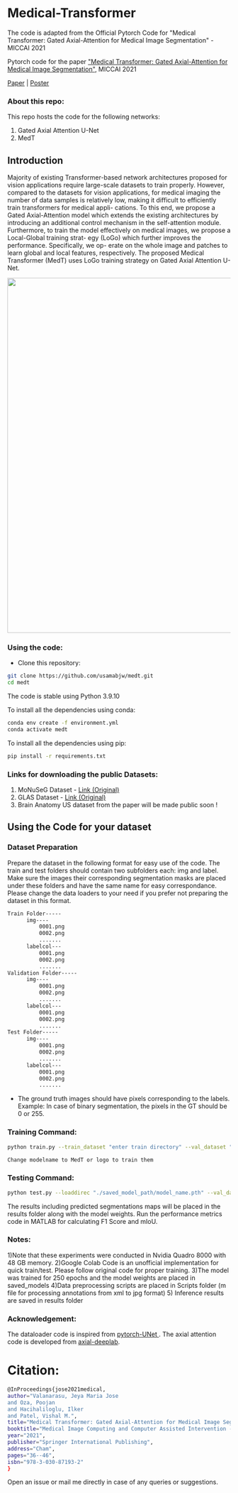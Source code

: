 # Medical-Transformer
The code is adapted from the Official Pytorch Code for "Medical Transformer: Gated Axial-Attention for Medical Image Segmentation" - MICCAI 2021
 <a href="https://arxiv.org/abs/2102.10662"> </a> 

Pytorch code for the paper 
["Medical Transformer: Gated Axial-Attention for
Medical Image Segmentation"](https://arxiv.org/pdf/2102.10662.pdf), MICCAI 2021

[Paper](https://arxiv.org/pdf/2102.10662.pdf) | [Poster](https://drive.google.com/file/d/1gMjc5guT_dYQFT6TEEwdHAFKwG5XkEc9/view?usp=sharing)

### About this repo:

This repo hosts the code for the following networks:

1) Gated Axial Attention U-Net
2) MedT

## Introduction

Majority of existing Transformer-based network architectures proposed for vision applications require large-scale
datasets to train properly. However, compared to the datasets for vision
applications, for medical imaging the number of data samples is relatively
low, making it difficult to efficiently train transformers for medical appli-
cations. To this end, we propose a Gated Axial-Attention model which
extends the existing architectures by introducing an additional control
mechanism in the self-attention module. Furthermore, to train the model
effectively on medical images, we propose a Local-Global training strat-
egy (LoGo) which further improves the performance. Specifically, we op-
erate on the whole image and patches to learn global and local features,
respectively. The proposed Medical Transformer (MedT) uses LoGo training strategy on Gated Axial Attention U-Net.

<p align="center">
  <img src="img/medt1.png" width="800"/>
</p>

### Using the code:

- Clone this repository:
```bash
git clone https://github.com/usamabjw/medt.git
cd medt
```

The code is stable using Python 3.9.10

To install all the dependencies using conda:

```bash
conda env create -f environment.yml
conda activate medt
```

To install all the dependencies using pip:

```bash
pip install -r requirements.txt
```

### Links for downloading the public Datasets:

1) MoNuSeG Dataset - <a href="https://monuseg.grand-challenge.org/Data/"> Link (Original)</a> 
2) GLAS Dataset - <a href="https://warwick.ac.uk/fac/sci/dcs/research/tia/glascontest/"> Link (Original) </a> 
3) Brain Anatomy US dataset from the paper will be made public soon !

## Using the Code for your dataset

### Dataset Preparation

Prepare the dataset in the following format for easy use of the code. The train and test folders should contain two subfolders each: img and label. Make sure the images their corresponding segmentation masks are placed under these folders and have the same name for easy correspondance. Please change the data loaders to your need if you prefer not preparing the dataset in this format.



```bash
Train Folder-----
      img----
          0001.png
          0002.png
          .......
      labelcol---
          0001.png
          0002.png
          .......
Validation Folder-----
      img----
          0001.png
          0002.png
          .......
      labelcol---
          0001.png
          0002.png
          .......
Test Folder-----
      img----
          0001.png
          0002.png
          .......
      labelcol---
          0001.png
          0002.png
          .......

```

- The ground truth images should have pixels corresponding to the labels. Example: In case of binary segmentation, the pixels in the GT should be 0 or 255.

### Training Command:

```bash 
python train.py --train_dataset "enter train directory" --val_dataset "enter validation directory" --direc 'path for results to be saved' --batch_size 4 --epoch 400 --save_freq 10 --modelname "gatedaxialunet" --learning_rate 0.001 --imgsize 128 --gray "no"
```

```bash
Change modelname to MedT or logo to train them
```

### Testing Command:

```bash 
python test.py --loaddirec "./saved_model_path/model_name.pth" --val_dataset "test dataset directory" --direc 'path for results to be saved' --batch_size 1 --modelname "gatedaxialunet" --imgsize 128 --gray "no"
```

The results including predicted segmentations maps will be placed in the results folder along with the model weights. Run the performance metrics code in MATLAB for calculating F1 Score and mIoU. 

### Notes:

1)Note that these experiments were conducted in Nvidia Quadro 8000 with 48 GB memory. 
2)Google Colab Code is an unofficial implementation for quick train/test. Please follow original code for proper training.
3)The model was trained for 250 epochs and the model weights are placed in saved_models
4)Data preprocessing scripts are placed in Scripts folder (m file for processing annotations from xml to jpg format)
5) Inference results are saved in results folder

### Acknowledgement:

The dataloader code is inspired from <a href="https://github.com/cosmic-cortex/pytorch-UNet"> pytorch-UNet </a>. The axial attention code is developed from <a href="https://github.com/csrhddlam/axial-deeplab">axial-deeplab</a>. 

# Citation:

```bash
@InProceedings{jose2021medical,
author="Valanarasu, Jeya Maria Jose
and Oza, Poojan
and Hacihaliloglu, Ilker
and Patel, Vishal M.",
title="Medical Transformer: Gated Axial-Attention for Medical Image Segmentation",
booktitle="Medical Image Computing and Computer Assisted Intervention -- MICCAI 2021",
year="2021",
publisher="Springer International Publishing",
address="Cham",
pages="36--46",
isbn="978-3-030-87193-2"
}

```

Open an issue or mail me directly in case of any queries or suggestions. 
